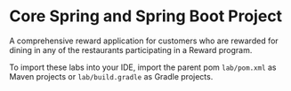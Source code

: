 # Core Spring and Spring Boot Project

A comprehensive reward application for customers who are rewarded for dining in any of the restaurants participating in a Reward program.

To import these labs into your IDE, import the parent pom `lab/pom.xml` as Maven projects or `lab/build.gradle` as Gradle projects.
